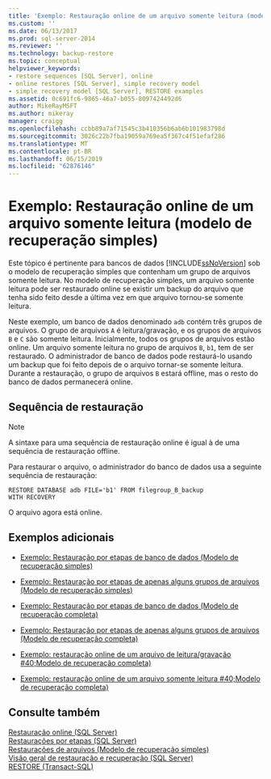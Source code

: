 ```yaml
---
title: 'Exemplo: Restauração online de um arquivo somente leitura (modelo de recuperação simples) | Microsoft Docs'
ms.custom: ''
ms.date: 06/13/2017
ms.prod: sql-server-2014
ms.reviewer: ''
ms.technology: backup-restore
ms.topic: conceptual
helpviewer_keywords:
- restore sequences [SQL Server], online
- online restores [SQL Server], simple recovery model
- simple recovery model [SQL Server], RESTORE examples
ms.assetid: 0c691fc6-9865-46a7-b055-8097424492d6
author: MikeRayMSFT
ms.author: mikeray
manager: craigg
ms.openlocfilehash: ccbb89a7af71545c3b410356b6ab6b101983798d
ms.sourcegitcommit: 3026c22b7fba19059a769ea5f367c4f51efaf286
ms.translationtype: MT
ms.contentlocale: pt-BR
ms.lasthandoff: 06/15/2019
ms.locfileid: "62876146"
---
```

# <a name="example-online-restore-of-a-read-only-file-simple-recovery-model"></a>Exemplo: Restauração online de um arquivo somente leitura (modelo de recuperação simples)
  Este tópico é pertinente para bancos de dados [!INCLUDE[ssNoVersion](../../includes/ssnoversion-md.md)] sob o modelo de recuperação simples que contenham um grupo de arquivos somente leitura. No modelo de recuperação simples, um arquivo somente leitura pode ser restaurado online se existir um backup do arquivo que tenha sido feito desde a última vez em que arquivo tornou-se somente leitura.  
  
 Neste exemplo, um banco de dados denominado `adb` contém três grupos de arquivos. O grupo de arquivos `A` é leitura/gravação, e os grupos de arquivos `B` e `C` são somente leitura. Inicialmente, todos os grupos de arquivos estão online. Um arquivo somente leitura no grupo de arquivos `B`, `b1`, tem de ser restaurado. O administrador de banco de dados pode restaurá-lo usando um backup que foi feito depois de o arquivo tornar-se somente leitura. Durante a restauração, o grupo de arquivos `B` estará offline, mas o resto do banco de dados permanecerá online.  
  
## <a name="restore-sequence"></a>Sequência de restauração  
  
> [!NOTE]  
>  A sintaxe para uma sequência de restauração online é igual à de uma sequência de restauração offline.  
  
 Para restaurar o arquivo, o administrador do banco de dados usa a seguinte sequência de restauração:  
  
```  
RESTORE DATABASE adb FILE='b1' FROM filegroup_B_backup   
WITH RECOVERY  
```  
  
 O arquivo agora está online.  
  
## <a name="additional-examples"></a>Exemplos adicionais  
  
-   [Exemplo: Restauração por etapas de banco de dados &#40;Modelo de recuperação simples&#41;](example-piecemeal-restore-of-database-simple-recovery-model.md)  
  
-   [Exemplo: Restauração por etapas de apenas alguns grupos de arquivos &#40;Modelo de recuperação simples&#41;](example-piecemeal-restore-of-only-some-filegroups-simple-recovery-model.md)  
  
-   [Exemplo: Restauração por etapas de banco de dados &#40;Modelo de recuperação completa&#41;](example-piecemeal-restore-of-database-full-recovery-model.md)  
  
-   [Exemplo: Restauração por etapas de apenas alguns grupos de arquivos &#40;Modelo de recuperação completa&#41;](example-piecemeal-restore-of-only-some-filegroups-full-recovery-model.md)  
  
-   [Exemplo: restauração online de um arquivo de leitura/gravação #40;Modelo de recuperação completa&#41;](example-online-restore-of-a-read-write-file-full-recovery-model.md)  
  
-   [Exemplo: restauração online de um arquivo somente leitura #40;Modelo de recuperação completa&#41;](example-online-restore-of-a-read-only-file-full-recovery-model.md)  
  
## <a name="see-also"></a>Consulte também  
 [Restauração online &#40;SQL Server&#41;](online-restore-sql-server.md)   
 [Restaurações por etapas &#40;SQL Server&#41;](piecemeal-restores-sql-server.md)   
 [Restaurações de arquivos &#40;Modelo de recuperação simples&#41;](file-restores-simple-recovery-model.md)   
 [Visão geral de restauração e recuperação &#40;SQL Server&#41;](restore-and-recovery-overview-sql-server.md)   
 [RESTORE &#40;Transact-SQL&#41;](/sql/t-sql/statements/restore-statements-transact-sql)  
  
  
